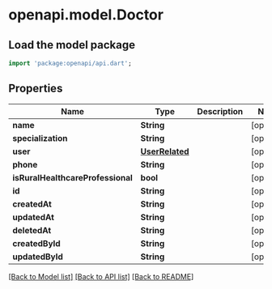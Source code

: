 # openapi.model.Doctor

## Load the model package
```dart
import 'package:openapi/api.dart';
```

## Properties
Name | Type | Description | Notes
------------ | ------------- | ------------- | -------------
**name** | **String** |  | [optional] 
**specialization** | **String** |  | [optional] 
**user** | [**UserRelated**](UserRelated.md) |  | [optional] 
**phone** | **String** |  | [optional] 
**isRuralHealthcareProfessional** | **bool** |  | [optional] 
**id** | **String** |  | [optional] 
**createdAt** | **String** |  | [optional] 
**updatedAt** | **String** |  | [optional] 
**deletedAt** | **String** |  | [optional] 
**createdById** | **String** |  | [optional] 
**updatedById** | **String** |  | [optional] 

[[Back to Model list]](../README.md#documentation-for-models) [[Back to API list]](../README.md#documentation-for-api-endpoints) [[Back to README]](../README.md)


